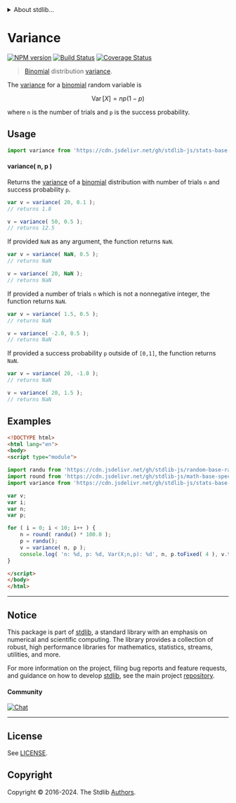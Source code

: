 <!--

@license Apache-2.0

Copyright (c) 2018 The Stdlib Authors.

Licensed under the Apache License, Version 2.0 (the "License");
you may not use this file except in compliance with the License.
You may obtain a copy of the License at

   http://www.apache.org/licenses/LICENSE-2.0

Unless required by applicable law or agreed to in writing, software
distributed under the License is distributed on an "AS IS" BASIS,
WITHOUT WARRANTIES OR CONDITIONS OF ANY KIND, either express or implied.
See the License for the specific language governing permissions and
limitations under the License.

-->


<details>
  <summary>
    About stdlib...
  </summary>
  <p>We believe in a future in which the web is a preferred environment for numerical computation. To help realize this future, we've built stdlib. stdlib is a standard library, with an emphasis on numerical and scientific computation, written in JavaScript (and C) for execution in browsers and in Node.js.</p>
  <p>The library is fully decomposable, being architected in such a way that you can swap out and mix and match APIs and functionality to cater to your exact preferences and use cases.</p>
  <p>When you use stdlib, you can be absolutely certain that you are using the most thorough, rigorous, well-written, studied, documented, tested, measured, and high-quality code out there.</p>
  <p>To join us in bringing numerical computing to the web, get started by checking us out on <a href="https://github.com/stdlib-js/stdlib">GitHub</a>, and please consider <a href="https://opencollective.com/stdlib">financially supporting stdlib</a>. We greatly appreciate your continued support!</p>
</details>

# Variance

[![NPM version][npm-image]][npm-url] [![Build Status][test-image]][test-url] [![Coverage Status][coverage-image]][coverage-url] <!-- [![dependencies][dependencies-image]][dependencies-url] -->

> [Binomial][binomial-distribution] distribution [variance][variance].

<!-- Section to include introductory text. Make sure to keep an empty line after the intro `section` element and another before the `/section` close. -->

<section class="intro">

The [variance][variance] for a [binomial][binomial-distribution] random variable is

<!-- <equation class="equation" label="eq:binomial_variance" align="center" raw="\operatorname{Var}\left[ X \right] = n p (1-p)" alt="Variance for a binomial distribution."> -->

```math
\mathop{\mathrm{Var}}\left[ X \right] = n p (1-p)
```

<!-- <div class="equation" align="center" data-raw-text="\operatorname{Var}\left[ X \right] = n p (1-p)" data-equation="eq:binomial_variance">
    <img src="https://cdn.jsdelivr.net/gh/stdlib-js/stdlib@51534079fef45e990850102147e8945fb023d1d0/lib/node_modules/@stdlib/stats/base/dists/binomial/variance/docs/img/equation_binomial_variance.svg" alt="Variance for a binomial distribution.">
    <br>
</div> -->

<!-- </equation> -->

where `n` is the number of trials and `p` is the success probability.

</section>

<!-- /.intro -->

<!-- Package usage documentation. -->



<section class="usage">

## Usage

```javascript
import variance from 'https://cdn.jsdelivr.net/gh/stdlib-js/stats-base-dists-binomial-variance@esm/index.mjs';
```

#### variance( n, p )

Returns the [variance][variance] of a [binomial][binomial-distribution] distribution with number of trials `n` and success probability `p`.

```javascript
var v = variance( 20, 0.1 );
// returns 1.8

v = variance( 50, 0.5 );
// returns 12.5
```

If provided `NaN` as any argument, the function returns `NaN`.

```javascript
var v = variance( NaN, 0.5 );
// returns NaN

v = variance( 20, NaN );
// returns NaN
```

If provided a number of trials `n` which is not a nonnegative integer, the function returns `NaN`.

```javascript
var v = variance( 1.5, 0.5 );
// returns NaN

v = variance( -2.0, 0.5 );
// returns NaN
```

If provided a success probability `p` outside of `[0,1]`, the function returns `NaN`.

```javascript
var v = variance( 20, -1.0 );
// returns NaN

v = variance( 20, 1.5 );
// returns NaN
```

</section>

<!-- /.usage -->

<!-- Package usage notes. Make sure to keep an empty line after the `section` element and another before the `/section` close. -->

<section class="notes">

</section>

<!-- /.notes -->

<!-- Package usage examples. -->

<section class="examples">

## Examples

<!-- eslint no-undef: "error" -->

```html
<!DOCTYPE html>
<html lang="en">
<body>
<script type="module">

import randu from 'https://cdn.jsdelivr.net/gh/stdlib-js/random-base-randu@esm/index.mjs';
import round from 'https://cdn.jsdelivr.net/gh/stdlib-js/math-base-special-round@esm/index.mjs';
import variance from 'https://cdn.jsdelivr.net/gh/stdlib-js/stats-base-dists-binomial-variance@esm/index.mjs';

var v;
var i;
var n;
var p;

for ( i = 0; i < 10; i++ ) {
    n = round( randu() * 100.0 );
    p = randu();
    v = variance( n, p );
    console.log( 'n: %d, p: %d, Var(X;n,p): %d', n, p.toFixed( 4 ), v.toFixed( 4 ) );
}

</script>
</body>
</html>
```

</section>

<!-- /.examples -->

<!-- Section to include cited references. If references are included, add a horizontal rule *before* the section. Make sure to keep an empty line after the `section` element and another before the `/section` close. -->

<section class="references">

</section>

<!-- /.references -->

<!-- Section for related `stdlib` packages. Do not manually edit this section, as it is automatically populated. -->

<section class="related">

</section>

<!-- /.related -->

<!-- Section for all links. Make sure to keep an empty line after the `section` element and another before the `/section` close. -->


<section class="main-repo" >

* * *

## Notice

This package is part of [stdlib][stdlib], a standard library with an emphasis on numerical and scientific computing. The library provides a collection of robust, high performance libraries for mathematics, statistics, streams, utilities, and more.

For more information on the project, filing bug reports and feature requests, and guidance on how to develop [stdlib][stdlib], see the main project [repository][stdlib].

#### Community

[![Chat][chat-image]][chat-url]

---

## License

See [LICENSE][stdlib-license].


## Copyright

Copyright &copy; 2016-2024. The Stdlib [Authors][stdlib-authors].

</section>

<!-- /.stdlib -->

<!-- Section for all links. Make sure to keep an empty line after the `section` element and another before the `/section` close. -->

<section class="links">

[npm-image]: http://img.shields.io/npm/v/@stdlib/stats-base-dists-binomial-variance.svg
[npm-url]: https://npmjs.org/package/@stdlib/stats-base-dists-binomial-variance

[test-image]: https://github.com/stdlib-js/stats-base-dists-binomial-variance/actions/workflows/test.yml/badge.svg?branch=main
[test-url]: https://github.com/stdlib-js/stats-base-dists-binomial-variance/actions/workflows/test.yml?query=branch:main

[coverage-image]: https://img.shields.io/codecov/c/github/stdlib-js/stats-base-dists-binomial-variance/main.svg
[coverage-url]: https://codecov.io/github/stdlib-js/stats-base-dists-binomial-variance?branch=main

<!--

[dependencies-image]: https://img.shields.io/david/stdlib-js/stats-base-dists-binomial-variance.svg
[dependencies-url]: https://david-dm.org/stdlib-js/stats-base-dists-binomial-variance/main

-->

[chat-image]: https://img.shields.io/gitter/room/stdlib-js/stdlib.svg
[chat-url]: https://app.gitter.im/#/room/#stdlib-js_stdlib:gitter.im

[stdlib]: https://github.com/stdlib-js/stdlib

[stdlib-authors]: https://github.com/stdlib-js/stdlib/graphs/contributors

[umd]: https://github.com/umdjs/umd
[es-module]: https://developer.mozilla.org/en-US/docs/Web/JavaScript/Guide/Modules

[deno-url]: https://github.com/stdlib-js/stats-base-dists-binomial-variance/tree/deno
[umd-url]: https://github.com/stdlib-js/stats-base-dists-binomial-variance/tree/umd
[esm-url]: https://github.com/stdlib-js/stats-base-dists-binomial-variance/tree/esm
[branches-url]: https://github.com/stdlib-js/stats-base-dists-binomial-variance/blob/main/branches.md

[stdlib-license]: https://raw.githubusercontent.com/stdlib-js/stats-base-dists-binomial-variance/main/LICENSE

[binomial-distribution]: https://en.wikipedia.org/wiki/Binomial_distribution

[variance]: https://en.wikipedia.org/wiki/Variance

</section>

<!-- /.links -->
